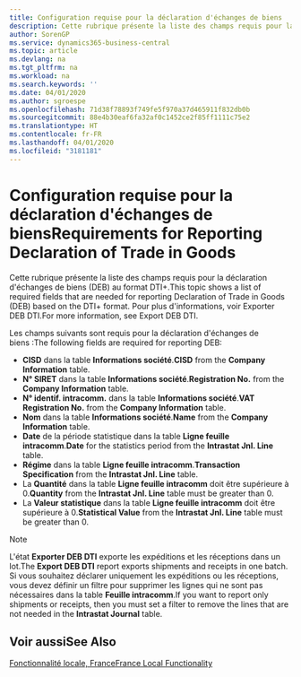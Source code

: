 ```yaml
---
title: Configuration requise pour la déclaration d'échanges de biens
description: Cette rubrique présente la liste des champs requis pour la déclaration d'échanges de biens (DEB) au format DTI+.
author: SorenGP
ms.service: dynamics365-business-central
ms.topic: article
ms.devlang: na
ms.tgt_pltfrm: na
ms.workload: na
ms.search.keywords: ''
ms.date: 04/01/2020
ms.author: sgroespe
ms.openlocfilehash: 71d38f78893f749fe5f970a37d465911f832db0b
ms.sourcegitcommit: 88e4b30eaf6fa32af0c1452ce2f85ff1111c75e2
ms.translationtype: HT
ms.contentlocale: fr-FR
ms.lasthandoff: 04/01/2020
ms.locfileid: "3181181"
---
```

# <a name="requirements-for-reporting-declaration-of-trade-in-goods"></a><span data-ttu-id="d375f-103">Configuration requise pour la déclaration d'échanges de biens</span><span class="sxs-lookup"><span data-stu-id="d375f-103">Requirements for Reporting Declaration of Trade in Goods</span></span>
<span data-ttu-id="d375f-104">Cette rubrique présente la liste des champs requis pour la déclaration d'échanges de biens (DEB) au format DTI+.</span><span class="sxs-lookup"><span data-stu-id="d375f-104">This topic shows a list of required fields that are needed for reporting Declaration of Trade in Goods (DEB) based on the DTI+ format.</span></span> <span data-ttu-id="d375f-105">Pour plus d'informations, voir Exporter DEB DTI.</span><span class="sxs-lookup"><span data-stu-id="d375f-105">For more information, see Export DEB DTI.</span></span>  

<span data-ttu-id="d375f-106">Les champs suivants sont requis pour la déclaration d'échanges de biens :</span><span class="sxs-lookup"><span data-stu-id="d375f-106">The following fields are required for reporting DEB:</span></span>  

- <span data-ttu-id="d375f-107">**CISD** dans la table **Informations société**.</span><span class="sxs-lookup"><span data-stu-id="d375f-107">**CISD** from the **Company Information** table.</span></span>  
- <span data-ttu-id="d375f-108">**N° SIRET** dans la table **Informations société**.</span><span class="sxs-lookup"><span data-stu-id="d375f-108">**Registration No.** from the **Company Information** table.</span></span>  
- <span data-ttu-id="d375f-109">**N° identif. intracomm.** dans la table **Informations société**.</span><span class="sxs-lookup"><span data-stu-id="d375f-109">**VAT Registration No.** from the **Company Information** table.</span></span>  
- <span data-ttu-id="d375f-110">**Nom** dans la table **Informations société**.</span><span class="sxs-lookup"><span data-stu-id="d375f-110">**Name** from the **Company Information** table.</span></span>  
- <span data-ttu-id="d375f-111">**Date** de la période statistique dans la table **Ligne feuille intracomm**.</span><span class="sxs-lookup"><span data-stu-id="d375f-111">**Date** for the statistics period from the **Intrastat Jnl. Line** table.</span></span>  
- <span data-ttu-id="d375f-112">**Régime** dans la table **Ligne feuille intracomm**.</span><span class="sxs-lookup"><span data-stu-id="d375f-112">**Transaction Specification** from the **Intrastat Jnl. Line** table.</span></span>  
- <span data-ttu-id="d375f-113">La **Quantité** dans la table **Ligne feuille intracomm** doit être supérieure à 0.</span><span class="sxs-lookup"><span data-stu-id="d375f-113">**Quantity** from the **Intrastat Jnl. Line** table must be greater than 0.</span></span>  
- <span data-ttu-id="d375f-114">La **Valeur statistique** dans la table **Ligne feuille intracomm** doit être supérieure à 0.</span><span class="sxs-lookup"><span data-stu-id="d375f-114">**Statistical Value** from the **Intrastat Jnl. Line** table must be greater than 0.</span></span>  

> [!NOTE]  
>  <span data-ttu-id="d375f-115">L'état **Exporter DEB DTI** exporte les expéditions et les réceptions dans un lot.</span><span class="sxs-lookup"><span data-stu-id="d375f-115">The **Export DEB DTI** report exports shipments and receipts in one batch.</span></span> <span data-ttu-id="d375f-116">Si vous souhaitez déclarer uniquement les expéditions ou les réceptions, vous devez définir un filtre pour supprimer les lignes qui ne sont pas nécessaires dans la table **Feuille intracomm**.</span><span class="sxs-lookup"><span data-stu-id="d375f-116">If you want to report only shipments or receipts, then you must set a filter to remove the lines that are not needed in the **Intrastat Journal** table.</span></span>  

## <a name="see-also"></a><span data-ttu-id="d375f-117">Voir aussi</span><span class="sxs-lookup"><span data-stu-id="d375f-117">See Also</span></span>  
[<span data-ttu-id="d375f-118">Fonctionnalité locale, France</span><span class="sxs-lookup"><span data-stu-id="d375f-118">France Local Functionality</span></span>](france-local-functionality.md)
